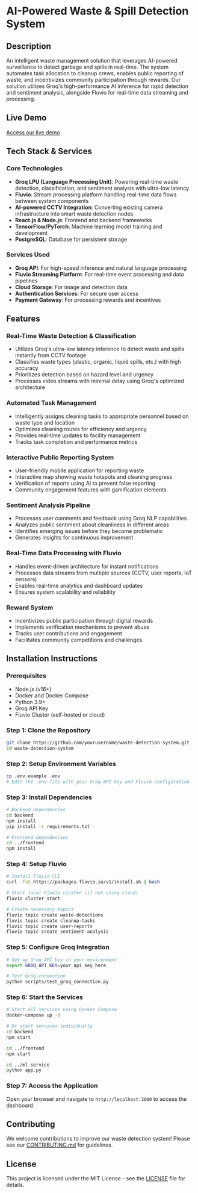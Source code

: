 # AI-Powered Waste & Spill Detection System

## Description
An intelligent waste management solution that leverages AI-powered surveillance to detect garbage and spills in real-time. The system automates task allocation to cleanup crews, enables public reporting of waste, and incentivizes community participation through rewards. Our solution utilizes Groq's high-performance AI inference for rapid detection and sentiment analysis, alongside Fluvio for real-time data streaming and processing.

## Live Demo
[Access our live demo](https://smart-waste-virid.vercel.app/)

## Tech Stack & Services

### Core Technologies
- **Groq LPU (Language Processing Unit)**: Powering real-time waste detection, classification, and sentiment analysis with ultra-low latency
- **Fluvio**: Stream processing platform handling real-time data flows between system components
- **AI-powered CCTV Integration**: Converting existing camera infrastructure into smart waste detection nodes
- **React.js & Node.js**: Frontend and backend frameworks
- **TensorFlow/PyTorch**: Machine learning model training and development
- **PostgreSQL**: Database for persistent storage

### Services Used
- **Groq API**: For high-speed inference and natural language processing
- **Fluvio Streaming Platform**: For real-time event processing and data pipelines
- **Cloud Storage**: For image and detection data
- **Authentication Services**: For secure user access
- **Payment Gateway**: For processing rewards and incentives

## Features

### Real-Time Waste Detection & Classification
- Utilizes Groq's ultra-low latency inference to detect waste and spills instantly from CCTV footage
- Classifies waste types (plastic, organic, liquid spills, etc.) with high accuracy
- Prioritizes detection based on hazard level and urgency
- Processes video streams with minimal delay using Groq's optimized architecture

### Automated Task Management
- Intelligently assigns cleaning tasks to appropriate personnel based on waste type and location
- Optimizes cleaning routes for efficiency and urgency
- Provides real-time updates to facility management
- Tracks task completion and performance metrics

### Interactive Public Reporting System
- User-friendly mobile application for reporting waste
- Interactive map showing waste hotspots and cleaning progress
- Verification of reports using AI to prevent false reporting
- Community engagement features with gamification elements

### Sentiment Analysis Pipeline
- Processes user comments and feedback using Groq NLP capabilities
- Analyzes public sentiment about cleanliness in different areas
- Identifies emerging issues before they become problematic
- Generates insights for continuous improvement

### Real-Time Data Processing with Fluvio
- Handles event-driven architecture for instant notifications
- Processes data streams from multiple sources (CCTV, user reports, IoT sensors)
- Enables real-time analytics and dashboard updates
- Ensures system scalability and reliability

### Reward System
- Incentivizes public participation through digital rewards
- Implements verification mechanisms to prevent abuse
- Tracks user contributions and engagement
- Facilitates community competitions and challenges

## Installation Instructions

### Prerequisites
- Node.js (v16+)
- Docker and Docker Compose
- Python 3.9+
- Groq API Key
- Fluvio Cluster (self-hosted or cloud)

### Step 1: Clone the Repository
```bash
git clone https://github.com/yourusername/waste-detection-system.git
cd waste-detection-system
```

### Step 2: Setup Environment Variables
```bash
cp .env.example .env
# Edit the .env file with your Groq API key and Fluvio configuration
```

### Step 3: Install Dependencies
```bash
# Backend dependencies
cd backend
npm install
pip install -r requirements.txt

# Frontend dependencies
cd ../frontend
npm install
```

### Step 4: Setup Fluvio
```bash
# Install Fluvio CLI
curl -fsS https://packages.fluvio.io/v1/install.sh | bash

# Start local Fluvio cluster (if not using cloud)
fluvio cluster start

# Create necessary topics
fluvio topic create waste-detections
fluvio topic create cleanup-tasks
fluvio topic create user-reports
fluvio topic create sentiment-analysis
```

### Step 5: Configure Groq Integration
```bash
# Set up Groq API key in your environment
export GROQ_API_KEY=your_api_key_here

# Test Groq connection
python scripts/test_groq_connection.py
```

### Step 6: Start the Services
```bash
# Start all services using Docker Compose
docker-compose up -d

# Or start services individually
cd backend
npm start

cd ../frontend
npm start

cd ../ml-service
python app.py
```

### Step 7: Access the Application
Open your browser and navigate to `http://localhost:3000` to access the dashboard.

## Contributing
We welcome contributions to improve our waste detection system! Please see our [CONTRIBUTING.md](CONTRIBUTING.md) for guidelines.

## License
This project is licensed under the MIT License - see the [LICENSE](LICENSE) file for details.